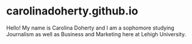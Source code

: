 # carolinadoherty.github.io
Hello! My name is Carolina Doherty and I am a sophomore studying Journalism as well as Business and Marketing here at Lehigh University. 
